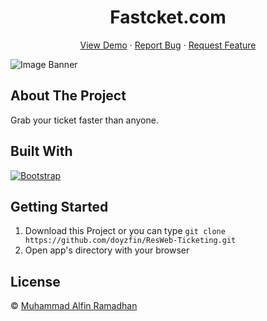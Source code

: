 <h1 align='center'>Fastcket.com</h1>
  <p align="center">
    <a href="https://alfin-resweb.netlify.app/signin.html">View Demo</a>
    ·
    <a href="https://github.com/doyzfin/Res-Web-Ticketing/issues">Report Bug</a>
    ·
    <a href="https://github.com/oyzfin/Res-Web-Ticketing/pulls">Request Feature</a>
  </p>

![Image Banner](127.0.0.1-Large-Screen-1280x800 (3))

## About The Project

Grab your ticket faster than anyone.

## Built With

[![Bootstrap](https://img.shields.io/badge/Bootstrap-v5.0.x-blue)](https://getbootstrap.com/)

## Getting Started

1. Download this Project or you can type `git clone https://github.com/doyzfin/ResWeb-Ticketing.git`
2. Open app's directory with your browser

## License

© [Muhammad Alfin Ramadhan](https://github.com/doyzfin/)


